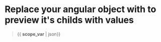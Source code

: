 # Replace your angular object with  to preview it's childs with values 
> {{ **scope_var** | json}}
